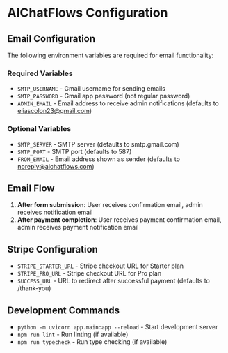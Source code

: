 # AIChatFlows Configuration

## Email Configuration

The following environment variables are required for email functionality:

### Required Variables
- `SMTP_USERNAME` - Gmail username for sending emails
- `SMTP_PASSWORD` - Gmail app password (not regular password)
- `ADMIN_EMAIL` - Email address to receive admin notifications (defaults to eliascolon23@gmail.com)

### Optional Variables
- `SMTP_SERVER` - SMTP server (defaults to smtp.gmail.com)
- `SMTP_PORT` - SMTP port (defaults to 587)
- `FROM_EMAIL` - Email address shown as sender (defaults to noreply@aichatflows.com)

## Email Flow

1. **After form submission**: User receives confirmation email, admin receives notification email
2. **After payment completion**: User receives payment confirmation email, admin receives payment notification email

## Stripe Configuration

- `STRIPE_STARTER_URL` - Stripe checkout URL for Starter plan
- `STRIPE_PRO_URL` - Stripe checkout URL for Pro plan
- `SUCCESS_URL` - URL to redirect after successful payment (defaults to /thank-you)

## Development Commands

- `python -m uvicorn app.main:app --reload` - Start development server
- `npm run lint` - Run linting (if available)
- `npm run typecheck` - Run type checking (if available)